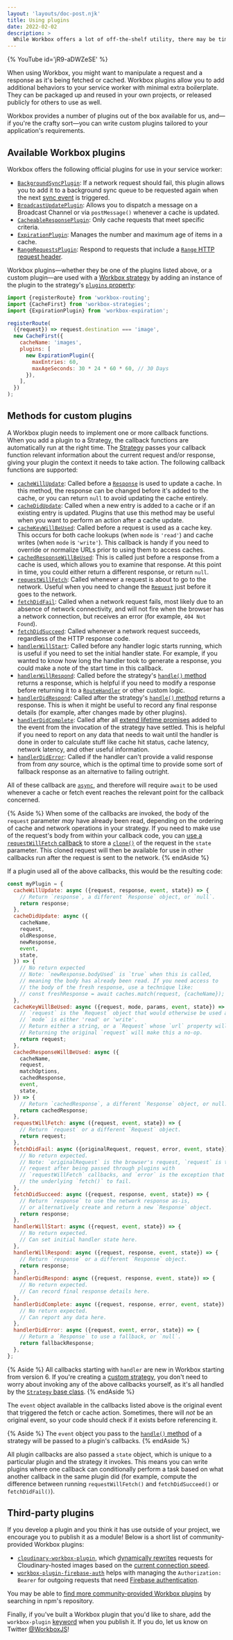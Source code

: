 ```yaml
---
layout: 'layouts/doc-post.njk'
title: Using plugins
date: 2022-02-02
description: >
  While Workbox offers a lot of off-the-shelf utility, there may be times when you need to extend it to satisfy your application requirements. That's where Workbox's plugin architecture can come in handy.
---
```


{% YouTube id='jR9-aDWZeSE' %}

When using Workbox, you might want to manipulate a request and a response as it's being fetched or cached. Workbox plugins allow you to add additional behaviors to your service worker with minimal extra boilerplate. They can be packaged up and reused in your own projects, or released publicly for others to use as well.

Workbox provides a number of plugins out of the box available for us, and&mdash;if you're the crafty sort&mdash;you can write custom plugins tailored to your application's requirements.

## Available Workbox plugins

Workbox offers the following official plugins for use in your service worker:

- [`BackgroundSyncPlugin`](/docs/workbox/reference/workbox-background-sync/#type-BackgroundSyncPlugin): If a network request should fail, this plugin allows you to add it to a background sync queue to be requested again when the next [sync event](https://developer.mozilla.org/docs/Web/API/SyncEvent) is triggered.
- [`BroadcastUpdatePlugin`](/docs/workbox/reference/workbox-broadcast-update/#type-BroadcastUpdatePlugin): Allows you to dispatch a message on a Broadcast Channel or via `postMessage()` whenever a cache is updated.
- [`CacheableResponsePlugin`](/docs/workbox/reference/workbox-cacheable-response/#type-CacheableResponsePlugin): Only cache requests that meet specific criteria.
- [`ExpirationPlugin`](/docs/workbox/reference/workbox-expiration/#type-ExpirationPlugin): Manages the number and maximum age of items in a cache.
- [`RangeRequestsPlugin`](/docs/workbox/reference/workbox-range-requests/#type-RangeRequestsPlugin): Respond to requests that include a [`Range` HTTP request header](https://developer.mozilla.org/docs/Web/HTTP/Headers/Range).

Workbox plugins&mdash;whether they be one of the plugins listed above, or a custom plugin&mdash;are used with a [Workbox strategy](/docs/workbox/modules/workbox-strategies/) by adding an instance of the plugin to the strategy's [`plugins` property](/docs/workbox/reference/workbox-strategies/#property-StrategyOptions-plugins):

```js
import {registerRoute} from 'workbox-routing';
import {CacheFirst} from 'workbox-strategies';
import {ExpirationPlugin} from 'workbox-expiration';

registerRoute(
  ({request}) => request.destination === 'image',
  new CacheFirst({
    cacheName: 'images',
    plugins: [
      new ExpirationPlugin({
        maxEntries: 60,
        maxAgeSeconds: 30 * 24 * 60 * 60, // 30 Days
      }),
    ],
  })
);
```

## Methods for custom plugins

A Workbox plugin needs to implement one or more callback functions. When you add a plugin to a Strategy, the callback functions are automatically run at the right time. The [Strategy](/docs/workbox/reference/workbox-strategies/#type-Strategy) passes your callback function relevant information about the current request and/or response, giving your plugin the context it needs to take action. The following callback functions are supported:

- [`cacheWillUpdate`](/docs/workbox/reference/workbox-core/#method-CacheWillUpdateCallback): Called before a [`Response`](https://developer.mozilla.org/docs/Web/API/Response) is used to update a cache. In this method, the response can be changed before it's added to the cache, or you can return `null` to avoid updating the cache entirely.
- [`cacheDidUpdate`](/docs/workbox/reference/workbox-core/#method-CacheDidUpdateCallback): Called when a new entry is added to a cache or if an existing entry is updated. Plugins that use this method may be useful when you want to perform an action after a cache update.
- [`cacheKeyWillBeUsed`](/docs/workbox/reference/workbox-core/#method-CacheKeyWillBeUsedCallback): Called before a request is used as a cache key. This occurs for both cache lookups (when `mode` is `'read'`) and cache writes (when `mode` is `'write'`). This callback is handy if you need to override or normalize URLs prior to using them to access caches.
- [`cachedResponseWillBeUsed`](/docs/workbox/reference/workbox-core/#method-CachedResponseWillBeUsedCallback): This is called just before a response from a cache is used, which allows you to examine that response. At this point in time, you could either return a different response, or return `null`.
- [`requestWillFetch`](/docs/workbox/reference/workbox-core/#method-RequestWillFetchCallback): Called whenever a request is about to go to the network. Useful when you need to change the [`Request`](https://developer.mozilla.org/docs/Web/API/Request) just before it goes to the network.
- [`fetchDidFail`](/docs/workbox/reference/workbox-core/#method-FetchDidFailCallback): Called when a network request fails, most likely due to an absence of network connectivity, and will not fire when the browser has a network connection, but receives an error (for example, `404 Not Found`).
- [`fetchDidSucceed`](/docs/workbox/reference/workbox-core/#method-FetchDidSucceedCallback): Called whenever a network request succeeds, regardless of the HTTP response code.
- [`handlerWillStart`](/docs/workbox/reference/workbox-core/#method-HandlerWillStartCallback): Called before any handler logic starts running, which is useful if you need to set the initial handler state. For example, if you wanted to know how long the handler took to generate a response, you could make a note of the start time in this callback.
- [`handlerWillRespond`](/docs/workbox/reference/workbox-core/#method-HandlerWillRespondCallback): Called before the strategy's [`handle()` method](/docs/workbox/reference/workbox-strategies/#method-CacheFirst-handle) returns a response, which is helpful if you need to modify a response before returning it to a [`RouteHandler`](/docs/workbox/reference/workbox-core/#type-RouteHandler) or other custom logic.
- [`handlerDidRespond`](/docs/workbox/reference/workbox-core/#method-HandlerDidRespondCallback): Called after the strategy's [`handle()` method](/docs/workbox/reference/workbox-strategies/#method-CacheFirst-handle) returns a response. This is when it might be useful to record any final response details (for example, after changes made by other plugins).
- [`handlerDidComplete`](/docs/workbox/reference/workbox-core/#method-HandlerDidCompleteCallback): Called after all [extend lifetime promises](https://w3c.github.io/ServiceWorker/#extendableevent-extend-lifetime-promises) added to the event from the invocation of the strategy have settled. This is helpful if you need to report on any data that needs to wait until the handler is done in order to calculate stuff like cache hit status, cache latency, network latency, and other useful information.
- [`handlerDidError`](/docs/workbox/reference/workbox-core/#method-HandlerDidErrorCallback): Called if the handler can't provide a valid response from from _any_ source, which is the optimal time to provide some sort of fallback response as an alternative to failing outright.

All of these callback are [`async`](https://developer.mozilla.org/docs/Web/JavaScript/Reference/Statements/async_function), and therefore will require `await` to be used whenever a cache or fetch event reaches the relevant point for the callback concerned.

{% Aside %}
When some of the callbacks are invoked, the body of the `request` parameter _may_ have already been read, depending on the ordering of cache and network operations in your strategy. If you need to make use of the request's body from within your callback code, you can [use a `requestWillFetch` callback](https://github.com/GoogleChrome/workbox/issues/3075#issuecomment-1115261299) to store a [`clone()`](https://developer.mozilla.org/docs/Web/API/Request/clone) of the request in the `state` parameter. This cloned request will then be available for use in other callbacks run after the request is sent to the network.
{% endAside %}

If a plugin used all of the above callbacks, this would be the resulting code:

```js
const myPlugin = {
  cacheWillUpdate: async ({request, response, event, state}) => {
    // Return `response`, a different `Response` object, or `null`.
    return response;
  },
  cacheDidUpdate: async ({
    cacheName,
    request,
    oldResponse,
    newResponse,
    event,
    state,
  }) => {
    // No return expected
    // Note: `newResponse.bodyUsed` is `true` when this is called,
    // meaning the body has already been read. If you need access to
    // the body of the fresh response, use a technique like:
    // const freshResponse = await caches.match(request, {cacheName});
  },
  cacheKeyWillBeUsed: async ({request, mode, params, event, state}) => {
    // `request` is the `Request` object that would otherwise be used as the cache key.
    // `mode` is either 'read' or 'write'.
    // Return either a string, or a `Request` whose `url` property will be used as the cache key.
    // Returning the original `request` will make this a no-op.
    return request;
  },
  cachedResponseWillBeUsed: async ({
    cacheName,
    request,
    matchOptions,
    cachedResponse,
    event,
    state,
  }) => {
    // Return `cachedResponse`, a different `Response` object, or null.
    return cachedResponse;
  },
  requestWillFetch: async ({request, event, state}) => {
    // Return `request` or a different `Request` object.
    return request;
  },
  fetchDidFail: async ({originalRequest, request, error, event, state}) => {
    // No return expected.
    // Note: `originalRequest` is the browser's request, `request` is the
    // request after being passed through plugins with
    // `requestWillFetch` callbacks, and `error` is the exception that caused
    // the underlying `fetch()` to fail.
  },
  fetchDidSucceed: async ({request, response, event, state}) => {
    // Return `response` to use the network response as-is,
    // or alternatively create and return a new `Response` object.
    return response;
  },
  handlerWillStart: async ({request, event, state}) => {
    // No return expected.
    // Can set initial handler state here.
  },
  handlerWillRespond: async ({request, response, event, state}) => {
    // Return `response` or a different `Response` object.
    return response;
  },
  handlerDidRespond: async ({request, response, event, state}) => {
    // No return expected.
    // Can record final response details here.
  },
  handlerDidComplete: async ({request, response, error, event, state}) => {
    // No return expected.
    // Can report any data here.
  },
  handlerDidError: async ({request, event, error, state}) => {
    // Return a `Response` to use a fallback, or `null`.
    return fallbackResponse;
  },
};
```

{% Aside %}
All callbacks starting with `handler` are new in Workbox starting from version 6. If you're creating a [custom strategy](/docs/workbox/modules/workbox-strategies/#custom-strategies), you don't need to worry about invoking any of the above callbacks yourself, as it's all handled by the [`Strategy` base class](/docs/workbox/reference/workbox-strategies/#type-Strategy).
{% endAside %}

The `event` object available in the callbacks listed above is the original event that triggered the fetch or cache action. Sometimes, there will _not_ be an original event, so your code should check if it exists before referencing it.

{% Aside %}
The `event` object you pass to the [`handle()` method](/docs/workbox/reference/workbox-strategies/#method-CacheFirst-handle) of a strategy will be passed to a plugin's callbacks.
{% endAside %}

All plugin callbacks are also passed a `state` object, which is unique to a particular plugin and the strategy it invokes. This means you can write plugins where one callback can conditionally perform a task based on what another callback in the same plugin did (for example, compute the difference between running `requestWillFetch()` and `fetchDidSucceed()` or `fetchDidFail()`).

## Third-party plugins

If you develop a plugin and you think it has use outside of your project, we encourage you to publish it as a module! Below is a short list of community-provided Workbox plugins:

- [`cloudinary-workbox-plugin`](https://www.npmjs.com/package/cloudinary-workbox-plugin), which [dynamically rewrites](https://blog.fullstacktraining.com/a-cloudinary-plugin-for-workbox/) requests for Cloudinary-hosted images based on the [current connection speed](https://developer.mozilla.org/docs/Web/API/Network_Information_API).
- [`workbox-plugin-firebase-auth`](https://www.npmjs.com/package/workbox-plugin-firebase-auth) helps with managing the `Authorization: Bearer` for outgoing requests that need [Firebase authentication](https://firebase.google.com/docs/reference/js/v8/firebase.User#getidtoken).

You may be able to [find more community-provided Workbox plugins](https://www.npmjs.com/search?q=keywords:workbox-plugin) by searching in npm's repository.

Finally, if you've built a Workbox plugin that you'd like to share, add the `workbox-plugin` [keyword](https://docs.npmjs.com/files/package.json#keywords) when you publish it. If you do, let us know on Twitter [@WorkboxJS](https://twitter.com/workboxjs)!
